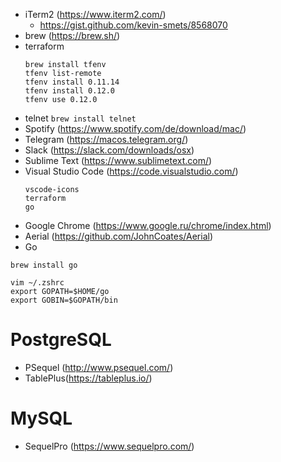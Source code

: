 - iTerm2 (https://www.iterm2.com/)
  - https://gist.github.com/kevin-smets/8568070
- brew (https://brew.sh/)
- terraform
  ```
  brew install tfenv
  tfenv list-remote
  tfenv install 0.11.14
  tfenv install 0.12.0
  tfenv use 0.12.0
  ```
- telnet
  `brew install telnet`
- Spotify (https://www.spotify.com/de/download/mac/)
- Telegram (https://macos.telegram.org/)
- Slack (https://slack.com/downloads/osx)
- Sublime Text (https://www.sublimetext.com/)
- Visual Studio Code (https://code.visualstudio.com/)
  ```
  vscode-icons
  terraform
  go
  ```
- Google Chrome (https://www.google.ru/chrome/index.html)
- Aerial (https://github.com/JohnCoates/Aerial)
- Go
```
brew install go

vim ~/.zshrc
export GOPATH=$HOME/go
export GOBIN=$GOPATH/bin
```

# PostgreSQL
  - PSequel (http://www.psequel.com/)
  - TablePlus(https://tableplus.io/)
 
# MySQL
  - SequelPro (https://www.sequelpro.com/)
